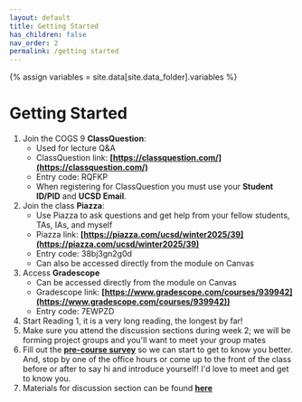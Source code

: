 ```yaml
---
layout: default
title: Getting Started
has_children: false
nav_order: 2
permalink: /getting started
---
```


{% assign variables = site.data[site.data_folder].variables %}
# Getting Started

1. Join the COGS 9 **ClassQuestion**: 
   - Used for lecture Q&A
   - ClassQuestion link: **[https://classquestion.com/](https://classquestion.com/)**
   - Entry code: RQFKP
   -  When registering for ClassQuestion you must use your **Student ID/PID** and **UCSD Email**.
2. Join the class **Piazza**:
   - Use Piazza to ask questions and get help from your fellow students, TAs, IAs, and myself
   - Piazza link:  **[https://piazza.com/ucsd/winter2025/39](https://piazza.com/ucsd/winter2025/39)** 
   - Entry code:  38bj3gn2g0d
   - Can also be accessed directly from the module on Canvas
3. Access **Gradescope**
   -  Can be accessed directly from the module on Canvas
   - Gradescope link:  **[https://www.gradescope.com/courses/939942](https://www.gradescope.com/courses/939942))** 
   - Entry code:  7EWPZD
4. Start Reading 1, it is a very long reading, the longest by far!
5. Make sure you attend the discussion sections during week 2; we will be forming project groups and you'll want to meet your group mates
6. Fill out the **[pre-course survey](https://docs.google.com/forms/d/e/1FAIpQLSeN5poaTSAGeuR1TYZslAFoF3QN1TsPqCF3KcFUHH72apn3tA/viewform)** so we can start to get to know you better. And, stop by one of the office hours or come up to the front of the class before or after to say hi and introduce yourself! I'd love to meet and get to know you.
7. Materials for discussion section can be found **[here](https://drive.google.com/drive/folders/1mtV9NyZbSgLo0n8NL_uYabWAEcGHcBf0?usp=sharing)**

